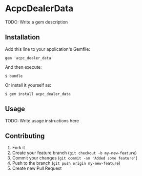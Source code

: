 # AcpcDealerData

TODO: Write a gem description

## Installation

Add this line to your application's Gemfile:

    gem 'acpc_dealer_data'

And then execute:

    $ bundle

Or install it yourself as:

    $ gem install acpc_dealer_data

## Usage

TODO: Write usage instructions here

## Contributing

1. Fork it
2. Create your feature branch (`git checkout -b my-new-feature`)
3. Commit your changes (`git commit -am 'Added some feature'`)
4. Push to the branch (`git push origin my-new-feature`)
5. Create new Pull Request
